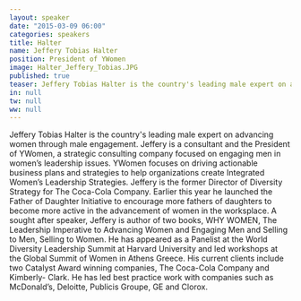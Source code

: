 ```yaml
---
layout: speaker
date: "2015-03-09 06:00"
categories: speakers
title: Halter
name: Jeffery Tobias Halter
position: President of YWomen
image: Halter_Jeffery_Tobias.JPG
published: true
teaser: Jeffery Tobias Halter is the country's leading male expert on advancing women through male engagement.
in: null
tw: null
ww: null
---
```

Jeffery Tobias Halter is the country's leading male expert on advancing women through male engagement. Jeffery is a consultant and the President of YWomen, a strategic consulting company focused on engaging men in women’s leadership issues. YWomen focuses on driving actionable business plans and strategies to help organizations create Integrated Women’s Leadership Strategies. Jeffery is the former Director of Diversity Strategy for The Coca-Cola Company. Earlier this year he launched the Father of Daughter Initiative to encourage more fathers of daughters to become more active in the advancement of women in the worksplace.
A sought after speaker, Jeffery is author of two books, WHY WOMEN, The Leadership Imperative to Advancing Women and Engaging Men and Selling to Men, Selling to Women. He has appeared as a Panelist at the World Diversity Leadership Summit at Harvard University and led workshops at the Global Summit of Women in Athens Greece. His current clients include two Catalyst Award winning companies, The Coca-Cola Company and Kimberly- Clark. He has led best practice work with companies such as McDonald’s, Deloitte, Publicis Groupe, GE and Clorox. 